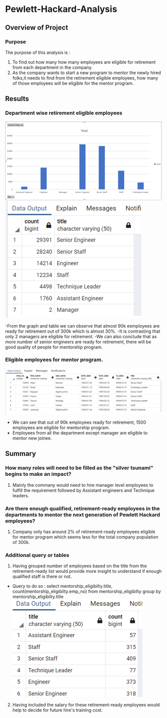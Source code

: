 # Pewlett-Hackard-Analysis

## Overview of Project

### Purpose
The purpose of this analysis is :
1. To find out how many how many employees are eligible for retirement from each department in the company. 
2. As the company wants to start a new program to mentor the newly hired folks,it needs to find from the retirement eligible employees,
   how many of those employees will be eligible for the mentor program.

## Results

### Department wise retirement eligible employees
![](./Resources/Retirement_By_Title_graph.PNG)
![](./Resources/Retirement_ByDept_table.PNG)

-From the graph and table we can observe that almost 90k eemployees are ready for retirement out of 300k which is almost 30%.
-It is contrasting that only 2 managers are eligible for retirement. 
-We can also conclude that as more number of senior engineers are ready for retirement, there will be good quality of people for mentorship program. 

### Eligible employees for mentor program. 
![](./Resources/MentorProgram_table.PNG)

- We can see that out of 90k employees ready for retirement, 1500 employees are eligible for mentorship program. 
- Employees from all the department except manager are eligible to mentor new joinee. 

## Summary

### How many roles will need to be filled as the "silver tsunami" begins to make an impact?
1. Mainly the commany would need to hire manager level employees to fulfill the requirement followed by Assistant engineers and Technique leaders.

### Are there enough qualified, retirement-ready employees in the departments to mentor the next generation of Pewlett Hackard employees?
1. Company only has around 2% of retirement-ready employees eligible for mentor program which seems less for the total company population of 300k. 

### Additional query or tables
1. Having grouped number of employees based on the title from the retirement-ready list would provide more insight to understand if enough qualified
   staff is there or not. 
- Query to do so : 
	select mentorship_eligibilty.title, count(mentorship_eligibilty.emp_no)
	from mentorship_eligibilty
	group by mentorship_eligibilty.title
![](./Resources/Additional.PNG)
2. Having included the salary for these retirement-ready employees would help to decide for future hire's training cost. 